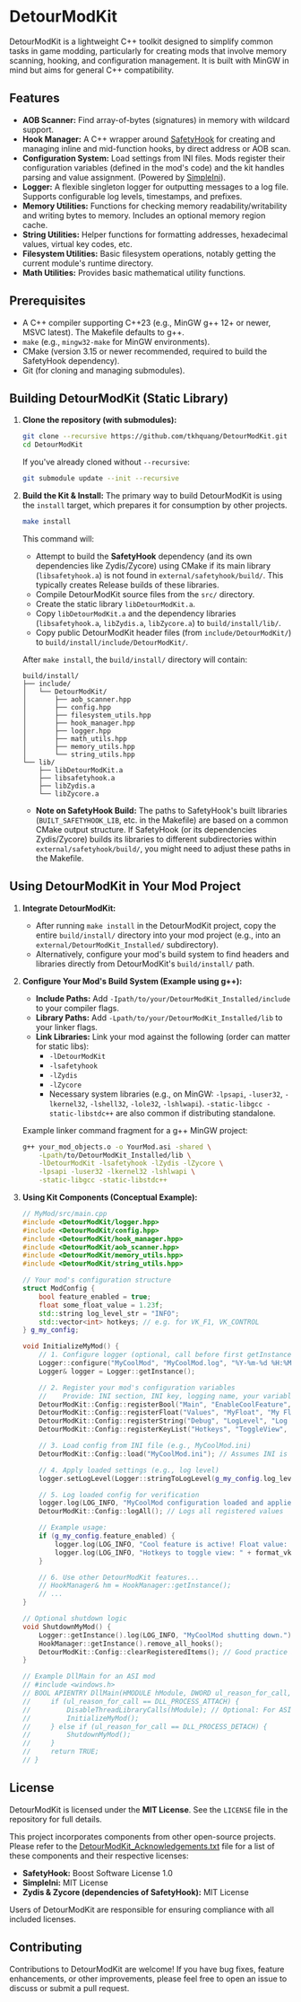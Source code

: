 # DetourModKit

DetourModKit is a lightweight C++ toolkit designed to simplify common tasks in game modding, particularly for creating mods that involve memory scanning, hooking, and configuration management. It is built with MinGW in mind but aims for general C++ compatibility.

## Features

*   **AOB Scanner:** Find array-of-bytes (signatures) in memory with wildcard support.
*   **Hook Manager:** A C++ wrapper around [SafetyHook](https://github.com/cursey/safetyhook) for creating and managing inline and mid-function hooks, by direct address or AOB scan.
*   **Configuration System:** Load settings from INI files. Mods register their configuration variables (defined in the mod's code) and the kit handles parsing and value assignment. (Powered by [SimpleIni](https://github.com/brofield/simpleini)).
*   **Logger:** A flexible singleton logger for outputting messages to a log file. Supports configurable log levels, timestamps, and prefixes.
*   **Memory Utilities:** Functions for checking memory readability/writability and writing bytes to memory. Includes an optional memory region cache.
*   **String Utilities:** Helper functions for formatting addresses, hexadecimal values, virtual key codes, etc.
*   **Filesystem Utilities:** Basic filesystem operations, notably getting the current module's runtime directory.
*   **Math Utilities:** Provides basic mathematical utility functions.

## Prerequisites

*   A C++ compiler supporting C++23 (e.g., MinGW g++ 12+ or newer, MSVC latest). The Makefile defaults to g++.
*   `make` (e.g., `mingw32-make` for MinGW environments).
*   CMake (version 3.15 or newer recommended, required to build the SafetyHook dependency).
*   Git (for cloning and managing submodules).

## Building DetourModKit (Static Library)

1.  **Clone the repository (with submodules):**
    ```bash
    git clone --recursive https://github.com/tkhquang/DetourModKit.git
    cd DetourModKit
    ```
    If you've already cloned without `--recursive`:
    ```bash
    git submodule update --init --recursive
    ```

2.  **Build the Kit & Install:**
    The primary way to build DetourModKit is using the `install` target, which prepares it for consumption by other projects.
    ```bash
    make install
    ```
    This command will:
    *   Attempt to build the **SafetyHook** dependency (and its own dependencies like Zydis/Zycore) using CMake if its main library (`libsafetyhook.a`) is not found in `external/safetyhook/build/`. This typically creates Release builds of these libraries.
    *   Compile DetourModKit source files from the `src/` directory.
    *   Create the static library `libDetourModKit.a`.
    *   Copy `libDetourModKit.a` and the dependency libraries (`libsafetyhook.a`, `libZydis.a`, `libZycore.a`) to `build/install/lib/`.
    *   Copy public DetourModKit header files (from `include/DetourModKit/`) to `build/install/include/DetourModKit/`.

    After `make install`, the `build/install/` directory will contain:
    ```
    build/install/
    ├── include/
    │   └── DetourModKit/
    │       ├── aob_scanner.hpp
    │       ├── config.hpp
    │       ├── filesystem_utils.hpp
    │       ├── hook_manager.hpp
    │       ├── logger.hpp
    │       ├── math_utils.hpp
    │       ├── memory_utils.hpp
    │       └── string_utils.hpp
    └── lib/
        ├── libDetourModKit.a
        ├── libsafetyhook.a
        ├── libZydis.a
        └── libZycore.a
    ```

    *   **Note on SafetyHook Build:** The paths to SafetyHook's built libraries (`BUILT_SAFETYHOOK_LIB`, etc. in the Makefile) are based on a common CMake output structure. If SafetyHook (or its dependencies Zydis/Zycore) builds its libraries to different subdirectories within `external/safetyhook/build/`, you might need to adjust these paths in the Makefile.

## Using DetourModKit in Your Mod Project

1.  **Integrate DetourModKit:**
    *   After running `make install` in the DetourModKit project, copy the entire `build/install/` directory into your mod project (e.g., into an `external/DetourModKit_Installed/` subdirectory).
    *   Alternatively, configure your mod's build system to find headers and libraries directly from DetourModKit's `build/install/` path.

2.  **Configure Your Mod's Build System (Example using g++):**
    *   **Include Paths:** Add `-Ipath/to/your/DetourModKit_Installed/include` to your compiler flags.
    *   **Library Paths:** Add `-Lpath/to/your/DetourModKit_Installed/lib` to your linker flags.
    *   **Link Libraries:** Link your mod against the following (order can matter for static libs):
        *   `-lDetourModKit`
        *   `-lsafetyhook`
        *   `-lZydis`
        *   `-lZycore`
        *   Necessary system libraries (e.g., on MinGW: `-lpsapi`, `-luser32`, `-lkernel32`, `-lshell32`, `-lole32`, `-lshlwapi`). `-static-libgcc -static-libstdc++` are also common if distributing standalone.

    Example linker command fragment for a g++ MinGW project:
    ```bash
    g++ your_mod_objects.o -o YourMod.asi -shared \
        -Lpath/to/DetourModKit_Installed/lib \
        -lDetourModKit -lsafetyhook -lZydis -lZycore \
        -lpsapi -luser32 -lkernel32 -lshlwapi \
        -static-libgcc -static-libstdc++
    ```

3.  **Using Kit Components (Conceptual Example):**

    ```c++
    // MyMod/src/main.cpp
    #include <DetourModKit/logger.hpp>
    #include <DetourModKit/config.hpp>
    #include <DetourModKit/hook_manager.hpp>
    #include <DetourModKit/aob_scanner.hpp>
    #include <DetourModKit/memory_utils.hpp>
    #include <DetourModKit/string_utils.hpp>

    // Your mod's configuration structure
    struct ModConfig {
        bool feature_enabled = true;
        float some_float_value = 1.23f;
        std::string log_level_str = "INFO";
        std::vector<int> hotkeys; // e.g. for VK_F1, VK_CONTROL
    } g_my_config;

    void InitializeMyMod() {
        // 1. Configure logger (optional, call before first getInstance() for custom defaults)
        Logger::configure("MyCoolMod", "MyCoolMod.log", "%Y-%m-%d %H:%M:%S.%f"); // Example with ms
        Logger& logger = Logger::getInstance();

        // 2. Register your mod's configuration variables
        //    Provide: INI section, INI key, logging name, your variable, default value
        DetourModKit::Config::registerBool("Main", "EnableCoolFeature", "Cool Feature Enabled", g_my_config.feature_enabled, true);
        DetourModKit::Config::registerFloat("Values", "MyFloat", "My Float Value", g_my_config.some_float_value, 1.23f);
        DetourModKit::Config::registerString("Debug", "LogLevel", "Log Level", g_my_config.log_level_str, "INFO");
        DetourModKit::Config::registerKeyList("Hotkeys", "ToggleView", "Toggle View Hotkeys", g_my_config.hotkeys, "0x71,0x11"); // Default: F2 + Ctrl

        // 3. Load config from INI file (e.g., MyCoolMod.ini)
        DetourModKit::Config::load("MyCoolMod.ini"); // Assumes INI is next to the mod DLL

        // 4. Apply loaded settings (e.g., log level)
        logger.setLogLevel(Logger::stringToLogLevel(g_my_config.log_level_str));

        // 5. Log loaded config for verification
        logger.log(LOG_INFO, "MyCoolMod configuration loaded and applied.");
        DetourModKit::Config::logAll(); // Logs all registered values

        // Example usage:
        if (g_my_config.feature_enabled) {
            logger.log(LOG_INFO, "Cool feature is active! Float value: " + std::to_string(g_my_config.some_float_value));
            logger.log(LOG_INFO, "Hotkeys to toggle view: " + format_vkcode_list(g_my_config.hotkeys));
        }

        // 6. Use other DetourModKit features...
        // HookManager& hm = HookManager::getInstance();
        // ...
    }

    // Optional shutdown logic
    void ShutdownMyMod() {
        Logger::getInstance().log(LOG_INFO, "MyCoolMod shutting down.");
        HookManager::getInstance().remove_all_hooks();
        DetourModKit::Config::clearRegisteredItems(); // Good practice if re-initialization is possible
    }

    // Example DllMain for an ASI mod
    // #include <windows.h>
    // BOOL APIENTRY DllMain(HMODULE hModule, DWORD ul_reason_for_call, LPVOID lpReserved) {
    //     if (ul_reason_for_call == DLL_PROCESS_ATTACH) {
    //         DisableThreadLibraryCalls(hModule); // Optional: For ASI plugins to prevent DllMain calls on thread attach/detach
    //         InitializeMyMod();
    //     } else if (ul_reason_for_call == DLL_PROCESS_DETACH) {
    //         ShutdownMyMod();
    //     }
    //     return TRUE;
    // }
    ```

## License

DetourModKit is licensed under the **MIT License**. See the `LICENSE` file in the repository for full details.

This project incorporates components from other open-source projects. Please refer to the [DetourModKit_Acknowledgements.txt](/docs/DetourModKit_Acknowledgements.txt) file for a list of these components and their respective licenses:
*   **SafetyHook:** Boost Software License 1.0
*   **SimpleIni:** MIT License
*   **Zydis & Zycore (dependencies of SafetyHook):** MIT License

Users of DetourModKit are responsible for ensuring compliance with all included licenses.

## Contributing

Contributions to DetourModKit are welcome! If you have bug fixes, feature enhancements, or other improvements, please feel free to open an issue to discuss or submit a pull request.

